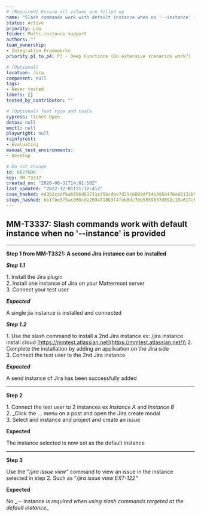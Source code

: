 ```yaml
---
# (Required) Ensure all values are filled up
name: "Slash commands work with default instance when no '--instance' is provided"
status: Active
priority: Low
folder: Multi-instance support
authors: ""
team_ownership: 
- Integration Frameworks
priority_p1_to_p4: P3 - Deep Functions (Do extensive scenarios work?)

# (Optional)
location: Jira
component: null
tags: 
- Never tested
labels: []
tested_by_contributor: ""

# (Optional) Test type and tools
cypress: Ticket Open
detox: null
mmctl: null
playwright: null
rainforest: 
- Evaluating
manual_test_environments: 
- Desktop

# Do not change
id: 6827606
key: MM-T3337
created_on: "2020-08-31T14:01:50Z"
last_updated: "2022-12-01T21:12:41Z"
case_hashed: 4d3b2cadf6ab5b6d83731e35bcdbe7d29c6808df54b3958476a88131b999a940005f5bb66ffebe692115ddd91c719fe4
steps_hashed: bb1fbe373ac060cde2694710b3f4feb8dc7bb5559837d892c10a617c6aa9d2817ae799091031644388630d33be3c21fb
---
```


<!-- (Auto-generated) Based on frontmatter's "key" and "name" -->

## MM-T3337: Slash commands work with default instance when no '--instance' is provided

---

**Step 1 from MM-T3321: A second Jira instance can be installed**

<!-- (Auto-generated) Note: Steps 1.1 to 1.2 should not be updated here. Instead, modify directly to the referenced MM-T3321 test case. -->

_**Step 1.1**_

1\. Install the Jira plugin\
2\. Install one instance of Jira on your Mattermost server\
3\. Connect your test user

_**Expected**_

A single jia instance is installed and connected

_**Step 1.2**_

1\. Use the slash command to install a 2nd Jira instance ex: /jira instance install cloud [https://mmtest.atlassian.net](https://mmtest.atlassian.net/)\
2\. Complete the installation by adding an application on the Jira side\
3\. Connect the test user to the 2nd Jira instance

_**Expected**_

A send instance of Jira has been successfully added

---

**Step 2**

1\. Connect the test user to 2 instances ex _Instance A_ and _Instance B_\
2\. \_Click the ... menu on a post and open the Jira create modal\
3\. Select and instance and project and create an issue

**Expected**

The instance selected is now set as the default instance

---

**Step 3**

Use the "_/jira issue view"_ command to view an issue in the instance selected in step 2. Such as "_/jira issue view EXT-122"_

**Expected**

No \_-- instance _is required when using slash commands targeted at the default instance_\_
